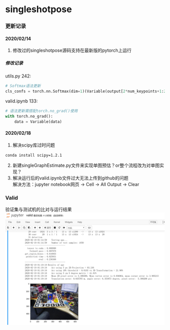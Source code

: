 # singleshotpose

### 更新记录
#### 2020/02/14
1. 修改过的singleshotpose源码支持在最新版的pytorch上运行
##### 修改记录
utils.py 242:
```python
# Softmax语法更新
cls_confs = torch.nn.Softmax(dim=1)(Variable(output[2*num_keypoints+1:2*num_keypoints+1+num_classes].transpose(0,1))).data
```
valid.ipynb 133:
```python
# 语法更新需搭配torch.no_grad()使用
with torch.no_grad():
    data = Variable(data)
```
 
#### 2020/02/18
1. 解决scipy库过时问题
```shell script
conda install scipy=1.2.1
```

2. 新建singleGraphEstimate.py文件来实现单图预估？or整个流程改为对单图实现？
3. 解决运行后的valid.ipynb文件过大无法上传到github的问题<br>
解决方法：jupyter notebook网页 -> Cell -> All Output -> Clear

### Valid
验证集与测试机的比对与运行结果<br>
![valid.ipynb](./material/img/result.png)